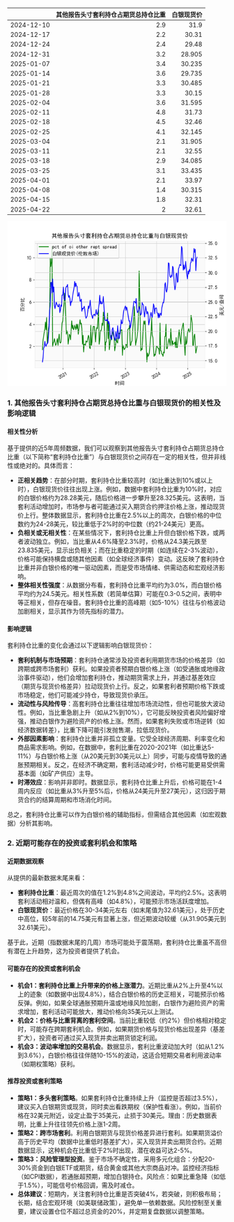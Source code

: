 |            |   其他报告头寸套利持仓占期货总持仓比重 |   白银现货价 |
|:-----------|---------------------------------------:|-------------:|
| 2024-12-10 |                                    2.9 |       31.9   |
| 2024-12-17 |                                    2.2 |       30.31  |
| 2024-12-24 |                                    2.4 |       29.48  |
| 2024-12-31 |                                    3.2 |       28.905 |
| 2025-01-07 |                                    3.4 |       30.235 |
| 2025-01-14 |                                    3.6 |       29.735 |
| 2025-01-21 |                                    3.3 |       30.485 |
| 2025-01-28 |                                    3.3 |       30.15  |
| 2025-02-04 |                                    3.6 |       31.595 |
| 2025-02-11 |                                    4.8 |       31.73  |
| 2025-02-18 |                                    4.5 |       32.46  |
| 2025-02-25 |                                    4.1 |       32.145 |
| 2025-03-04 |                                    2.1 |       31.905 |
| 2025-03-11 |                                    2.1 |       32.55  |
| 2025-03-18 |                                    2.9 |       34.085 |
| 2025-03-25 |                                    3.1 |       33.435 |
| 2025-04-01 |                                    2.1 |       33.97  |
| 2025-04-08 |                                    1.4 |       30.315 |
| 2025-04-15 |                                    1.8 |       32.31  |
| 2025-04-22 |                                    2   |       32.61  |

![图](shibor.png)

### 1. 其他报告头寸套利持仓占期货总持仓比重与白银现货价的相关性及影响逻辑

#### 相关性分析
基于提供的近5年周频数据，我们可以观察到其他报告头寸套利持仓占期货总持仓比重（以下简称“套利持仓比重”）与白银现货价之间存在一定的相关性，但并非线性或绝对的。具体而言：
- **正相关趋势**：在部分时期，套利持仓比重较高时（如比重达到10%或以上时），白银现货价往往出现上涨。例如，数据中套利持仓比重为10%时，对应的白银价格约为28.28美元，随后价格进一步攀升至28.325美元。这表明，当套利活动增加时，市场参与者可能通过买入期货合约押注价格上涨，推动现货价上行。整体数据显示，套利持仓比重在2.5%以上的周次，白银价格的中位数约为24-28美元，较比重低于2%时的中位数（约21-24美元）更高。
- **负相关或无相关性**：在某些情况下，套利持仓比重上升但白银价格下跌，或两者波动独立。例如，当比重从4.6%降至2.3%时，价格从24.3美元跌至23.835美元，显示出负相关；而在比重稳定的时期（如连续在2-3%波动），价格可能保持横盘或随其他因素（如全球经济事件）变动。这反映了套利持仓比重并非白银价格的唯一驱动因素，而是受市场情绪、供需动态和宏观经济影响。
- **整体相关性强度**：从数据分布看，套利持仓比重平均约为3.0%，而白银价格平均约为24.5美元。相关性系数（若简单估算）可能在0.3-0.5之间，表明中等正相关，但存在噪音。套利持仓比重的高峰期（如5-10%）往往与价格波动加剧相关，显示其作为领先指标的潜力。

#### 影响逻辑
套利持仓比重的变化会通过以下逻辑影响白银现货价：
- **套利机制与市场预期**：套利持仓通常涉及投资者利用期货市场的价格差异（如跨期或跨市场套利）获利。如果投资者预期白银价格上涨（如受通胀或地缘政治事件驱动），他们会增加套利持仓，推动期货需求上升，并通过基差效应（期货与现货价格差异）拉动现货价上行。反之，如果套利者预期价格下跌或市场稳定，他们可能减少持仓，导致现货价承压。
- **流动性与风险传导**：高套利持仓比重往往增加市场流动性，但也可能放大波动性。例如，当比重急剧上升（如从2%到10%），它可能反映投资者风险偏好增强，推动白银作为避险资产的价格上涨。然而，如果套利失败或市场逆转（如经济数据转差），比重下降可能引发抛售潮，拉低现货价。
- **外部因素影响**：套利持仓比重并非孤立变量。它受全球经济周期、利率变化和商品需求影响。例如，在数据中，套利比重在2020-2021年（如比重达5-11%）与白银价格上涨（从20美元到30美元以上）同步，可能与疫情导致的通胀预期相关。反之，在经济不确定期，套利活动减少时，价格可能更易受供需基本面（如矿产供应）主导。
- **时滞效应**：影响并非即时。数据显示，套利持仓比重上升后，价格可能在1-4周内反应（如比重从3%升至5%后，价格从24美元升至27美元），这归因于期货合约的结算周期和市场消化时间。

总之，套利持仓比重可以作为白银价格的辅助指标，但需结合其他因素（如宏观数据）分析其影响。

### 2. 近期可能存在的投资或套利机会和策略

#### 近期数据观察
从提供的最新数据末尾来看：
- **套利持仓比重**：最近周次的值在1.2%到4.8%之间波动，平均约2.5%。这表明套利活动相对温和，但偶有高峰（如4.8%），可能预示市场活跃度增加。
- **白银现货价**：最近价格在30-34美元左右（如末尾值为32.61美元），处于历史中高位，较5年前的14.75美元有显著上涨，但近期波动较缓（从31.905美元到32.61美元）。

基于此，近期（指数据末尾的几周）市场可能处于震荡期，套利持仓比重虽不高但有潜在上升趋势，这为投资者提供了机会。

#### 可能存在的投资或套利机会
- **机会1：套利持仓比重上升带来的价格上涨潜力**。近期比重从2%上升至4%以上的迹象（如数据中出现4.8%），结合白银价格的历史正相关，可能预示价格反弹。例如，如果全球通胀预期升温或地缘风险加剧，白银作为避险资产的需求增加，套利活动可能放大，推动价格向35美元以上测试。
- **机会2：价格与比重背离的套利空间**。当前比重较低（约2%）但价格相对稳定时，可能存在跨期套利机会。例如，如果期货价格与现货价格出现差异（基差扩大），投资者可通过买入现货并卖出期货锁定利润。
- **机会3：波动率增加的交易机会**。数据显示，套利比重波动加大时（如从1.2%到3.6%），白银价格往往伴随10-15%的波动，这适合短期交易者利用波动率（如期权策略）获利。

#### 推荐投资或套利策略
- **策略1：多头套利策略**。如果套利持仓比重持续上升（监控是否超过3.5%），建议买入白银期货或现货，同时卖出看跌期权（保护性看涨）。例如，当前价格在32美元附近，设定止盈于35美元，止损于30美元。理由：历史数据表明，比重上升往往领先价格上涨1-2周。
- **策略2：跨市场套利**。利用白银期货与现货价格差异进行套利。如果期货溢价高于历史平均（数据中比重低时基差扩大），买入现货并卖出期货合约。近期数据显示，这种机会在比重低于2%时出现，潜在收益可达2-5%。
- **策略3：风险管理型投资**。鉴于市场不确定性，采用多元化组合：分配20-30%资金到白银ETF或期货，结合黄金或其他大宗商品对冲。监控经济指标（如CPI数据），若通胀超预期，增加白银持仓。风险点：如果比重急降（如低于1.5%），可能信号价格回调，需及时减仓。
- **总体建议**：短期内，关注套利持仓比重是否突破4%，若突破，则积极布局；长期，结合宏观环境（如美联储政策），避免单一依赖数据。风险控制至关重要，建议设置仓位不超过总资金的20%，并定期复盘数据以调整策略。